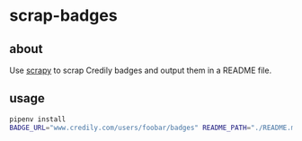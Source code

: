 # scrap-badges

## about

Use [scrapy](https://scrapy.org/) to scrap Credily badges and output them in a README file.

## usage

```bash
pipenv install
BADGE_URL="www.credily.com/users/foobar/badges" README_PATH="./README.md" pipenv run python crawl.py
```
